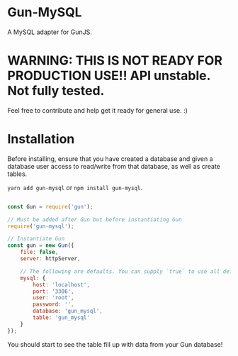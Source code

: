 # Gun-MySQL

A MySQL adapter for GunJS. 

# WARNING: THIS IS NOT READY FOR PRODUCTION USE!! API unstable. Not fully tested.

Feel free to contribute and help get it ready for general use. :)

# Installation

Before installing, ensure that you have created a database and given a database user access to read/write from that database, as well as create tables.

`yarn add gun-mysql` or `npm install gun-mysql`.

```javascript

const Gun = require('gun');

// Must be added after Gun but before instantiating Gun
require('gun-mysql');

// Instantiate Gun
const gun = new Gun({
    file: false,
    server: httpServer,

    // The following are defaults. You can supply `true` to use all defaults
    mysql: {
        host: 'localhost',
        port: '3306',
        user: 'root',
        password: '',
        database: 'gun_mysql',
        table: 'gun_mysql'
    }
});
```

You should start to see the table fill up with data from your Gun database!